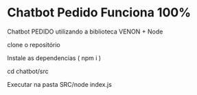 # Chatbot Pedido Funciona 100%

Chatbot PEDIDO utilizando a biblioteca VENON + Node

clone o repositório

Instale as dependencias ( npm i )

cd chatbot/src

Executar na pasta SRC/node index.js

